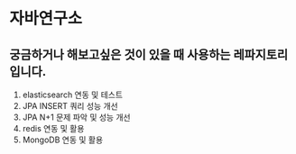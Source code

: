 # 자바연구소

## 궁금하거나 해보고싶은 것이 있을 때 사용하는 레파지토리 입니다.

1. elasticsearch 연동 및 테스트
2. JPA INSERT 쿼리 성능 개선
3. JPA N+1 문제 파악 및 성능 개선
4. redis 연동 및 활용
5. MongoDB 연동 및 활용

